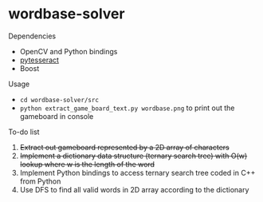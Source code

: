 # wordbase-solver

Dependencies
* OpenCV and Python bindings 
* [pytesseract](https://github.com/madmaze/pytesseract)
* Boost

Usage
* `cd wordbase-solver/src`
* `python extract_game_board_text.py wordbase.png` to print out the gameboard in console

To-do list

1. ~~Extract out gameboard represented by a 2D array of characters~~
2. ~~Implement a dictionary data structure (ternary search tree) with O(w) lookup where w is the length of the word~~
3. Implement Python bindings to access ternary search tree coded in C++ from Python
3. Use DFS to find all valid words in 2D array according to the dictionary
